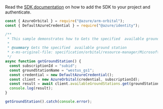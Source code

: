 Read the [SDK documentation](https://github.com/Azure/azure-sdk-for-js/blob/%40azure%2Farm-orbital_1.0.0/sdk/orbital/arm-orbital/README.md) on how to add the SDK to your project and authenticate.

```javascript
const { AzureOrbital } = require("@azure/arm-orbital");
const { DefaultAzureCredential } = require("@azure/identity");

/**
 * This sample demonstrates how to Gets the specified  available ground station
 *
 * @summary Gets the specified  available ground station
 * x-ms-original-file: specification/orbital/resource-manager/Microsoft.Orbital/stable/2022-03-01/examples/AvailableGroundStationGet.json
 */
async function getGroundStation() {
  const subscriptionId = "subid";
  const groundStationName = "westus_gs1";
  const credential = new DefaultAzureCredential();
  const client = new AzureOrbital(credential, subscriptionId);
  const result = await client.availableGroundStations.get(groundStationName);
  console.log(result);
}

getGroundStation().catch(console.error);
```
